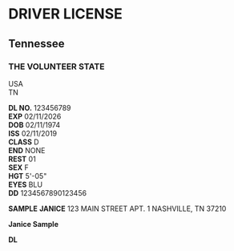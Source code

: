# DRIVER LICENSE

## Tennessee

### THE VOLUNTEER STATE

USA  
TN

**DL NO.** 123456789  
**EXP** 02/11/2026  
**DOB** 02/11/1974  
**ISS** 02/11/2019  
**CLASS** D  
**END** NONE  
**REST** 01  
**SEX** F  
**HGT** 5'-05"  
**EYES** BLU  
**DD** 1234567890123456

**SAMPLE**
**JANICE**
123 MAIN STREET
APT. 1
NASHVILLE, TN 37210

**Janice Sample**

**DL**
